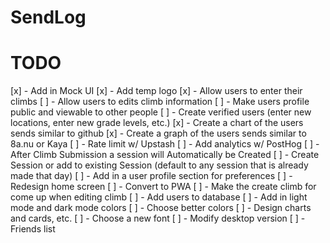 # SendLog

# TODO

[x] - Add in Mock UI
[x] - Add temp logo
[x] - Allow users to enter their climbs
[ ] - Allow users to edits climb information
[ ] - Make users profile public and viewable to other people
[ ] - Create verified users (enter new locations, enter new grade levels, etc.)
[x] - Create a chart of the users sends similar to github
[x] - Create a graph of the users sends similar to 8a.nu or Kaya
[ ] - Rate limit w/ Upstash
[ ] - Add analytics w/ PostHog
[ ] - After Climb Submission a session will Automatically be Created
[ ] - Create Session or add to existing Session (default to any session that is already made that day)
[ ] - Add in a user profile section for preferences
[ ] - Redesign home screen
[ ] - Convert to PWA
[ ] - Make the create climb for come up when editing climb
[ ] - Add users to database
[ ] - Add in light mode and dark mode colors
[ ] - Choose better colors
[ ] - Design charts and cards, etc.
[ ] - Choose a new font
[ ] - Modify desktop version
[ ] - Friends list

